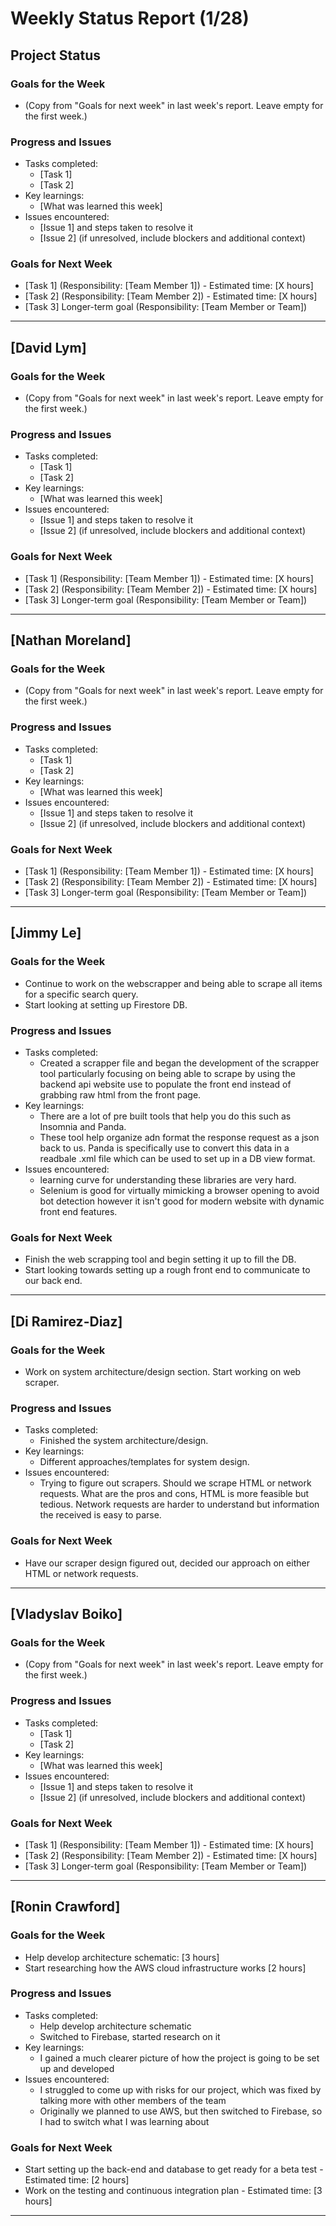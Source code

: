 # Weekly Status Report (1/28)

## Project Status

### Goals for the Week
- (Copy from "Goals for next week" in last week's report. Leave empty for the first week.)

### Progress and Issues
- Tasks completed:
  - [Task 1]
  - [Task 2]
- Key learnings:
  - [What was learned this week]
- Issues encountered:
  - [Issue 1] and steps taken to resolve it
  - [Issue 2] (if unresolved, include blockers and additional context)

### Goals for Next Week
- [Task 1] (Responsibility: [Team Member 1]) - Estimated time: [X hours]
- [Task 2] (Responsibility: [Team Member 2]) - Estimated time: [X hours]
- [Task 3] Longer-term goal (Responsibility: [Team Member or Team])

---

## [David Lym]

### Goals for the Week
- (Copy from "Goals for next week" in last week's report. Leave empty for the first week.)

### Progress and Issues
- Tasks completed:
  - [Task 1]
  - [Task 2]
- Key learnings:
  - [What was learned this week]
- Issues encountered:
  - [Issue 1] and steps taken to resolve it
  - [Issue 2] (if unresolved, include blockers and additional context)

### Goals for Next Week
- [Task 1] (Responsibility: [Team Member 1]) - Estimated time: [X hours]
- [Task 2] (Responsibility: [Team Member 2]) - Estimated time: [X hours]
- [Task 3] Longer-term goal (Responsibility: [Team Member or Team])

---

## [Nathan Moreland]

### Goals for the Week
- (Copy from "Goals for next week" in last week's report. Leave empty for the first week.)

### Progress and Issues
- Tasks completed:
  - [Task 1]
  - [Task 2]
- Key learnings:
  - [What was learned this week]
- Issues encountered:
  - [Issue 1] and steps taken to resolve it
  - [Issue 2] (if unresolved, include blockers and additional context)

### Goals for Next Week
- [Task 1] (Responsibility: [Team Member 1]) - Estimated time: [X hours]
- [Task 2] (Responsibility: [Team Member 2]) - Estimated time: [X hours]
- [Task 3] Longer-term goal (Responsibility: [Team Member or Team])

---

## [Jimmy Le]

### Goals for the Week
- Continue to work on the webscrapper and being able to scrape all items for a specific search query.
- Start looking at setting up Firestore DB.

### Progress and Issues
- Tasks completed:
  - Created a scrapper file and began the development of the scrapper tool particularly focusing on being able to scrape by using the backend api website use to populate the front end instead of grabbing raw html from the front page. 
- Key learnings:
  - There are a lot of pre built tools that help you do this such as Insomnia and Panda.
  - These tool help organize adn format the response request as a json back to us. Panda is specifically use to convert this data in a readbale .xml file which can be used to set up in a DB view format. 
- Issues encountered:
  - learning curve for understanding these libraries are very hard.
  - Selenium is good for virtually mimicking a browser opening to avoid bot detection however it isn't good for modern website with dynamic front end features.

### Goals for Next Week
- Finish the web scrapping tool and begin setting it up to fill the DB.
- Start looking towards setting up a rough front end to communicate to our back end.

---

## [Di Ramirez-Diaz]

### Goals for the Week
- Work on system architecture/design section. Start working on web scraper.

### Progress and Issues
- Tasks completed:
  - Finished the system architecture/design.
- Key learnings:
  - Different approaches/templates for system design.
- Issues encountered:
  - Trying to figure out scrapers. Should we scrape HTML or network requests. What are the pros and cons, HTML is more feasible but tedious. Network requests are harder to understand but information the received is easy to parse.

### Goals for Next Week
- Have our scraper design figured out, decided our approach on either HTML or network requests.

---

## [Vladyslav Boiko]

### Goals for the Week
- (Copy from "Goals for next week" in last week's report. Leave empty for the first week.)

### Progress and Issues
- Tasks completed:
  - [Task 1]
  - [Task 2]
- Key learnings:
  - [What was learned this week]
- Issues encountered:
  - [Issue 1] and steps taken to resolve it
  - [Issue 2] (if unresolved, include blockers and additional context)

### Goals for Next Week
- [Task 1] (Responsibility: [Team Member 1]) - Estimated time: [X hours]
- [Task 2] (Responsibility: [Team Member 2]) - Estimated time: [X hours]
- [Task 3] Longer-term goal (Responsibility: [Team Member or Team])

---
## [Ronin Crawford]

### Goals for the Week
- Help develop architecture schematic: [3 hours]
- Start researching how the AWS cloud infrastructure works [2 hours]

### Progress and Issues
- Tasks completed:
  - Help develop architecture schematic
  - Switched to Firebase, started research on it
- Key learnings:
  - I gained a much clearer picture of how the project is going to be set up and developed
- Issues encountered:
  - I struggled to come up with risks for our project, which was fixed by talking more with other members of the team
  - Originally we planned to use AWS, but then switched to Firebase, so I had to switch what I was learning about

### Goals for Next Week
- Start setting up the back-end and database to get ready for a beta test - Estimated time: [2 hours]
- Work on the testing and continuous integration plan - Estimated time: [3 hours]

---
